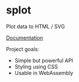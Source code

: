 # splot

Plot data to HTML / SVG

[Documentation](https://docs.rs/splot)

Project goals:

- Simple but powerful API
- Styling using CSS
- Usable in WebAssembly
